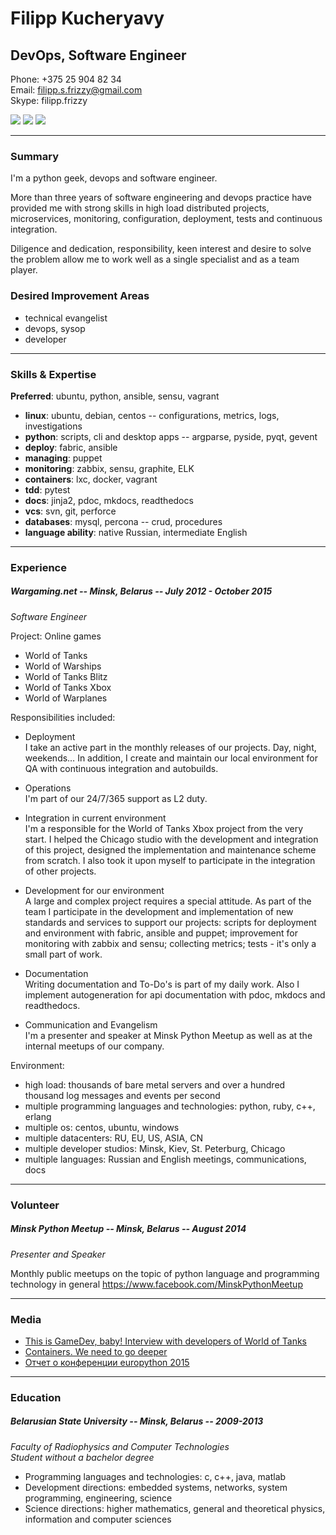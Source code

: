 # Filipp Kucheryavy

## DevOps, Software Engineer

Phone:  +375 25 904 82 34  
Email:  filipp.s.frizzy@gmail.com  
Skype:  filipp.frizzy

[![](https://raw.github.com/github/media/master/octocats/blacktocat-32.png)](https://github.com/Friz-zy)
[![](https://cdn3.iconfinder.com/data/icons/socialnetworking/32/linkedin.png)](http://linkedin.com/pub/filipp-frizzy/60/a03/289/)
[![](http://www.ryatt.ca/static/icons/print_32.png)](https://gitprint.com/Friz-zy/about-me)

---
### Summary

I'm a python geek, devops and software engineer.

More than three years of software engineering and devops practice have provided me with strong skills in high load distributed projects, microservices, monitoring, configuration, deployment, tests and continuous integration.

Diligence and dedication, responsibility, keen interest and desire to solve the problem allow me to work well as a single specialist and as a team player.

### Desired Improvement Areas

- technical evangelist
- devops, sysop
- developer

---
### Skills & Expertise

**Preferred**: ubuntu, python, ansible, sensu, vagrant

- **linux**:    ubuntu, debian, centos -- configurations, metrics, logs, investigations
- **python**:    scripts, cli and desktop apps -- argparse, pyside, pyqt, gevent
- **deploy**:    fabric, ansible
- **managing**:    puppet
- **monitoring**:    zabbix, sensu, graphite, ELK
- **containers**:    lxc, docker, vagrant
- **tdd**:    pytest
- **docs**:    jinja2, pdoc, mkdocs, readthedocs
- **vcs**:    svn, git, perforce
- **databases**:    mysql, percona -- crud, procedures
- **language ability**:    native Russian, intermediate English

---
### Experience

##### Wargaming.net -- Minsk, Belarus -- July 2012 - October 2015

*Software Engineer*

Project: Online games

- World of Tanks
- World of Warships
- World of Tanks Blitz
- World of Tanks Xbox
- World of Warplanes

Responsibilities included:

- Deployment  
I take an active part in the monthly releases of our projects. Day, night, weekends…
In addition, I create and maintain our local environment for QA with continuous integration and autobuilds.

- Operations  
I'm part of our 24/7/365 support as L2 duty.

- Integration in current environment  
I'm a responsible for the World of Tanks Xbox project from the very start. I helped the Chicago studio with the development and integration of this project, designed the implementation and maintenance scheme from scratch. I also took it upon myself to participate in the integration of other projects.

- Development for our environment  
A large and complex project requires a special attitude. As part of the team I participate in the development and implementation of new standards and services to support our projects: scripts for deployment and environment with fabric, ansible and puppet; improvement for monitoring with zabbix and sensu; collecting metrics; tests - it's only a small part of work.

- Documentation  
Writing documentation and To-Do's is part of my daily work. Also I implement autogeneration for api documentation with pdoc, mkdocs and readthedocs.

- Communication and Evangelism  
I'm a presenter and speaker at Minsk Python Meetup as well as at the internal meetups of our company.

Environment:
- high load: thousands of bare metal servers and over a hundred thousand log messages and events per second
- multiple programming languages and technologies: python, ruby, c++, erlang
- multiple os: centos, ubuntu, windows
- multiple datacenters: RU, EU, US, ASIA, CN
- multiple developer studios: Minsk, Kiev, St. Peterburg, Chicago
- multiple languages: Russian and English meetings, communications, docs

---
### Volunteer

##### Minsk Python Meetup -- Minsk, Belarus -- August 2014

*Presenter and Speaker*

Monthly public meetups on the topic of python language and programming technology in general
https://www.facebook.com/MinskPythonMeetup

---
### Media

- [This is GameDev, baby! Interview with developers of World of Tanks](https://hackmag.com/devops/interview-with-wot-developers/)
- [Сontainers. We need to go deeper](https://www.youtube.com/watch?v=l677xcz-gX0)
- [Отчет о конференции europython 2015](https://www.youtube.com/watch?v=hFyycm_vur8)

---
### Education

##### Belarusian State University -- Minsk, Belarus -- 2009-2013

*Faculty of Radiophysics and Computer Technologies*  
*Student without a bachelor degree*

- Programming languages and technologies: c, c++, java, matlab
- Development directions: embedded systems, networks, system programming, engineering, science
- Science  directions: higher mathematics, general and theoretical physics, information and computer sciences
